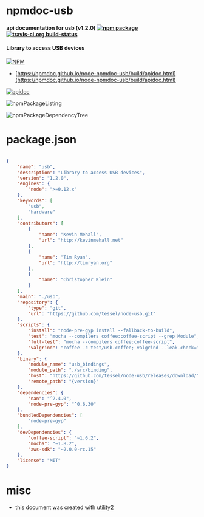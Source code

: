 # npmdoc-usb

#### api documentation for  usb (v1.2.0)  [![npm package](https://img.shields.io/npm/v/npmdoc-usb.svg?style=flat-square)](https://www.npmjs.org/package/npmdoc-usb) [![travis-ci.org build-status](https://api.travis-ci.org/npmdoc/node-npmdoc-usb.svg)](https://travis-ci.org/npmdoc/node-npmdoc-usb)

#### Library to access USB devices

[![NPM](https://nodei.co/npm/usb.png?downloads=true&downloadRank=true&stars=true)](https://www.npmjs.com/package/usb)

- [https://npmdoc.github.io/node-npmdoc-usb/build/apidoc.html](https://npmdoc.github.io/node-npmdoc-usb/build/apidoc.html)

[![apidoc](https://npmdoc.github.io/node-npmdoc-usb/build/screenCapture.buildCi.browser.%252Ftmp%252Fbuild%252Fapidoc.html.png)](https://npmdoc.github.io/node-npmdoc-usb/build/apidoc.html)

![npmPackageListing](https://npmdoc.github.io/node-npmdoc-usb/build/screenCapture.npmPackageListing.svg)

![npmPackageDependencyTree](https://npmdoc.github.io/node-npmdoc-usb/build/screenCapture.npmPackageDependencyTree.svg)



# package.json

```json

{
    "name": "usb",
    "description": "Library to access USB devices",
    "version": "1.2.0",
    "engines": {
        "node": ">=0.12.x"
    },
    "keywords": [
        "usb",
        "hardware"
    ],
    "contributors": [
        {
            "name": "Kevin Mehall",
            "url": "http://kevinmehall.net"
        },
        {
            "name": "Tim Ryan",
            "url": "http://timryan.org"
        },
        {
            "name": "Christopher Klein"
        }
    ],
    "main": "./usb",
    "repository": {
        "type": "git",
        "url": "https://github.com/tessel/node-usb.git"
    },
    "scripts": {
        "install": "node-pre-gyp install --fallback-to-build",
        "test": "mocha --compilers coffee:coffee-script --grep Module",
        "full-test": "mocha --compilers coffee:coffee-script",
        "valgrind": "coffee -c test/usb.coffee; valgrind --leak-check=full --show-possibly-lost=no node --expose-gc --trace-gc node_modules/mocha/bin/_mocha -R spec"
    },
    "binary": {
        "module_name": "usb_bindings",
        "module_path": "./src/binding",
        "host": "https://github.com/tessel/node-usb/releases/download/",
        "remote_path": "{version}"
    },
    "dependencies": {
        "nan": "^2.4.0",
        "node-pre-gyp": "^0.6.30"
    },
    "bundledDependencies": [
        "node-pre-gyp"
    ],
    "devDependencies": {
        "coffee-script": "~1.6.2",
        "mocha": "~1.8.2",
        "aws-sdk": "~2.0.0-rc.15"
    },
    "license": "MIT"
}
```



# misc
- this document was created with [utility2](https://github.com/kaizhu256/node-utility2)
